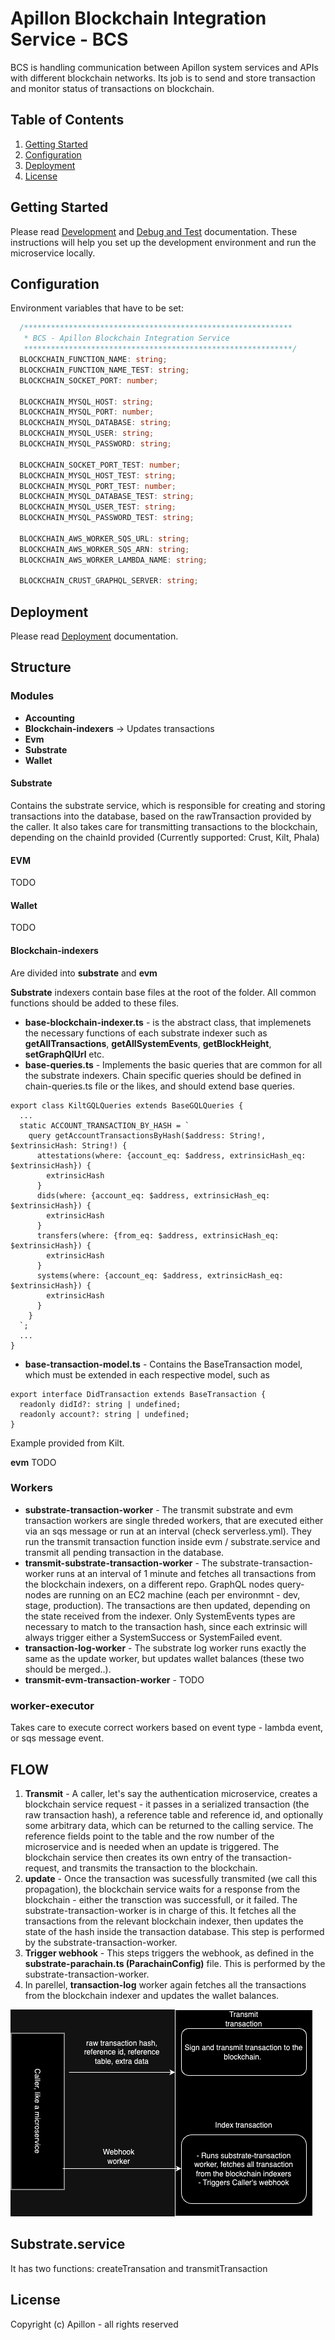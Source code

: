 # Apillon Blockchain Integration Service - BCS

BCS is handling communication between Apillon system services and APIs with different blockchain networks. Its job is to send and store transaction and monitor status of transactions on blockchain.

## Table of Contents

1. [Getting Started](#getting-started)
2. [Configuration](#configuration)
3. [Deployment](#deployment)
4. [License](#license)

## Getting Started

Please read [Development](../../docs/development.md) and [Debug and Test](../../docs/debug-and-test.md) documentation. These instructions will help you set up the development environment and run the microservice locally.

## Configuration

Environment variables that have to be set:

```ts
  /************************************************************
   * BCS - Apillon Blockchain Integration Service
   ************************************************************/
  BLOCKCHAIN_FUNCTION_NAME: string;
  BLOCKCHAIN_FUNCTION_NAME_TEST: string;
  BLOCKCHAIN_SOCKET_PORT: number;

  BLOCKCHAIN_MYSQL_HOST: string;
  BLOCKCHAIN_MYSQL_PORT: number;
  BLOCKCHAIN_MYSQL_DATABASE: string;
  BLOCKCHAIN_MYSQL_USER: string;
  BLOCKCHAIN_MYSQL_PASSWORD: string;

  BLOCKCHAIN_SOCKET_PORT_TEST: number;
  BLOCKCHAIN_MYSQL_HOST_TEST: string;
  BLOCKCHAIN_MYSQL_PORT_TEST: number;
  BLOCKCHAIN_MYSQL_DATABASE_TEST: string;
  BLOCKCHAIN_MYSQL_USER_TEST: string;
  BLOCKCHAIN_MYSQL_PASSWORD_TEST: string;

  BLOCKCHAIN_AWS_WORKER_SQS_URL: string;
  BLOCKCHAIN_AWS_WORKER_SQS_ARN: string;
  BLOCKCHAIN_AWS_WORKER_LAMBDA_NAME: string;

  BLOCKCHAIN_CRUST_GRAPHQL_SERVER: string;
```

## Deployment

Please read [Deployment](../../docs/deployment.md) documentation.

## Structure
### Modules
* **Accounting**
* **Blockchain-indexers** -> Updates transactions
* **Evm**
* **Substrate**
* **Wallet**

#### **Substrate**
Contains the substrate service, which is responsible for creating and storing transactions into the database, based on the rawTransaction provided by the caller. It also takes care for transmitting transactions to the blockchain, depending on the chainId provided (Currently supported: Crust, Kilt, Phala)

#### **EVM**
TODO

#### **Wallet**
TODO

#### **Blockchain-indexers**
Are divided into **substrate** and **evm**

**Substrate** indexers contain base files at the root of the folder. All common functions should be added to these files.
* **base-blockchain-indexer.ts** - is the abstract class, that implemenets the necessary functions of each substrate indexer such as **getAllTransactions**, **getAllSystemEvents**, **getBlockHeight**, **setGraphQlUrl** etc.
* **base-queries.ts** - Implements the basic queries that are common for all the substrate indexers. Chain specific queries should be defined in chain-queries.ts file or the likes, and should extend base queries.

```
export class KiltGQLQueries extends BaseGQLQueries {
  ...
  static ACCOUNT_TRANSACTION_BY_HASH = `
    query getAccountTransactionsByHash($address: String!, $extrinsicHash: String!) {
      attestations(where: {account_eq: $address, extrinsicHash_eq: $extrinsicHash}) {
        extrinsicHash
      }
      dids(where: {account_eq: $address, extrinsicHash_eq: $extrinsicHash}) {
        extrinsicHash
      }
      transfers(where: {from_eq: $address, extrinsicHash_eq: $extrinsicHash}) {
        extrinsicHash
      }
      systems(where: {account_eq: $address, extrinsicHash_eq: $extrinsicHash}) {
        extrinsicHash
      }
    }
  `;
  ...
}
```

* **base-transaction-model.ts** - Contains the BaseTransaction model, which must be extended in each respective model, such as

```
export interface DidTransaction extends BaseTransaction {
  readonly didId?: string | undefined;
  readonly account?: string | undefined;
}
```

Example provided from Kilt.


**evm** TODO

####

### Workers
* **substrate-transaction-worker** - The transmit substrate and evm transaction workers are single threded workers, that are executed either via an sqs message or run at an interval (check serverless.yml). They run the transmit transaction function inside evm / substrate.service and transmit all pending transaction in the database.
* **transmit-substrate-transaction-worker** - The substrate-transaction-worker runs at an interval of 1 minute and fetches all transactions from the blockchain indexers, on a different repo. GraphQL nodes query-nodes are running on an EC2 machine (each per environmnt - dev, stage, production). The transactions are then updated, depending on the state received from the indexer. Only SystemEvents types are necessary to match to the transaction hash, since each extrinsic will always trigger either a SystemSuccess or SystemFailed event.
* **transaction-log-worker** - The substrate log worker runs exactly the same as the update worker, but updates wallet balances (these two should be merged..).
* **transmit-evm-transaction-worker** - TODO


### worker-executor
Takes care to execute correct workers based on event type - lambda event, or sqs message event.

## FLOW
1. **Transmit** - A caller, let's say the authentication microservice, creates a blockchain service request - it passes in a serialized transaction (the raw transaction hash), a reference table and reference id, and optionally some arbitrary data, which can be returned to the calling service. The reference fields point to the table and the row number of the microservice and is needed when an update is triggered. The blockchain service then creates its own entry of the transaction-request, and transmits the transaction to the blockchain.
2. **update** - Once the transaction was sucessfully transmited (we call this propagation), the blockchain service waits for a response from the blockchain - either the transction was successfull, or it failed. The substrate-transaction-worker is in charge of this. It fetches all the transactions from the relevant blockchain indexer, then updates the state of the hash inside the transaction database. This step is performed by the substrate-transaction-worker.
3. **Trigger webhook** - This steps triggers the webhook, as defined in the **substrate-parachain.ts (ParachainConfig)** file. This is performed by the substrate-transaction-worker.
4. In parellel, **transaction-log** worker again fetches all the transactions from the blockchain indexer and updates the wallet balances.


![Flow](images/bcs_flow.png "Flow")


## Substrate.service
It has two functions: createTransation and transmitTransaction

## License

Copyright (c) Apillon - all rights reserved

